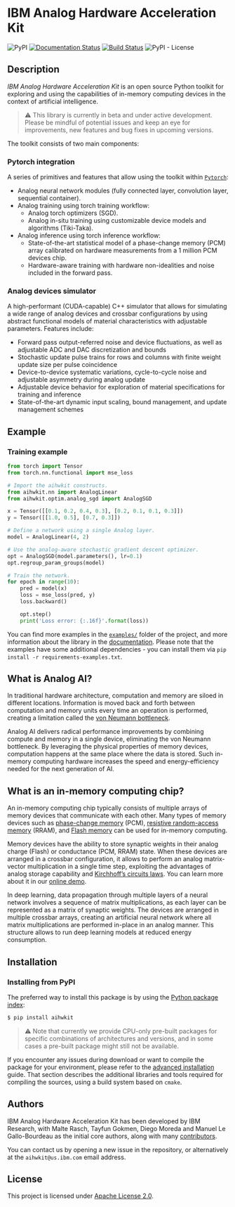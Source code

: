 # IBM Analog Hardware Acceleration Kit

![PyPI](https://img.shields.io/pypi/v/aihwkit)
[![Documentation Status](https://readthedocs.org/projects/aihwkit/badge/?version=latest)](https://aihwkit.readthedocs.io/en/latest/?badge=latest)
[![Build Status](https://travis-ci.com/IBM/aihwkit.svg?branch=master)](https://travis-ci.com/IBM/aihwkit)
![PyPI - License](https://img.shields.io/pypi/l/aihwkit)

## Description

_IBM Analog Hardware Acceleration Kit_ is an open source Python toolkit for
exploring and using the capabilities of in-memory computing devices in the
context of artificial intelligence.

> :warning: This library is currently in beta and under active development.
> Please be mindful of potential issues and keep an eye for improvements,
> new features and bug fixes in upcoming versions.

The toolkit consists of two main components:

### Pytorch integration

A series of primitives and features that allow using the toolkit within
[`Pytorch`]:

* Analog neural network modules (fully connected layer, convolution layer,
  sequential container).
* Analog training using torch training workflow:
  * Analog torch optimizers (SGD).
  * Analog in-situ training using customizable device models and algorithms
    (Tiki-Taka).
* Analog inference using torch inference workflow:
  * State-of-the-art statistical model of a phase-change memory (PCM) array
    calibrated on hardware measurements from a 1 million PCM devices chip.
  * Hardware-aware training with hardware non-idealities and noise included
    in the forward pass.

### Analog devices simulator

A high-performant (CUDA-capable) C++ simulator that allows for
simulating a wide range of analog devices and crossbar configurations
by using abstract functional models of material characteristics with
adjustable parameters. Features include:

* Forward pass output-referred noise and device fluctuations, as well
  as adjustable ADC and DAC discretization and bounds
* Stochastic update pulse trains for rows and columns with finite
  weight update size per pulse coincidence 
* Device-to-device systematic variations, cycle-to-cycle noise and 
  adjustable asymmetry during analog update 
* Adjustable device behavior for exploration of material specifications for
  training and inference
* State-of-the-art dynamic input scaling, bound management, and update
  management schemes

## Example

### Training example

```python
from torch import Tensor
from torch.nn.functional import mse_loss

# Import the aihwkit constructs.
from aihwkit.nn import AnalogLinear
from aihwkit.optim.analog_sgd import AnalogSGD

x = Tensor([[0.1, 0.2, 0.4, 0.3], [0.2, 0.1, 0.1, 0.3]])
y = Tensor([[1.0, 0.5], [0.7, 0.3]])

# Define a network using a single Analog layer.
model = AnalogLinear(4, 2)

# Use the analog-aware stochastic gradient descent optimizer.
opt = AnalogSGD(model.parameters(), lr=0.1)
opt.regroup_param_groups(model)

# Train the network.
for epoch in range(10):
    pred = model(x)
    loss = mse_loss(pred, y)
    loss.backward()

    opt.step()
    print('Loss error: {:.16f}'.format(loss))
```

You can find more examples in the [`examples/`] folder of the project, and
more information about the library in the [documentation]. Please note that
the examples have some additional dependencies - you can install them via
`pip install -r requirements-examples.txt`.


## What is Analog AI?

In traditional hardware architecture, computation and memory are siloed in
different locations. Information is moved back and forth between computation
and memory units every time an operation is performed, creating a limitation
called the [von Neumann bottleneck].

Analog AI delivers radical performance improvements by combining compute and
memory in a single device, eliminating the von Neumann bottleneck. By leveraging
the physical properties of memory devices, computation happens at the same place
where the data is stored. Such in-memory computing hardware increases the speed 
and energy-efficiency needed for the next generation of AI. 

## What is an in-memory computing chip?

An in-memory computing chip typically consists of multiple arrays of memory
devices that communicate with each other. Many types of memory devices such as
[phase-change memory] (PCM), [resistive random-access memory] (RRAM), and
[Flash memory] can be used for in-memory computing. 

Memory devices have the ability to store synaptic weights in their analog
charge (Flash) or conductance (PCM, RRAM) state. When these devices are arranged
in a crossbar configuration, it allows to perform an analog matrix-vector
multiplication in a single time step, exploiting the advantages of analog
storage capability and [Kirchhoff’s circuits laws]. You can learn more about
it in our [online demo].
 
In deep learning, data propagation through multiple layers of a neural network
involves a sequence of matrix multiplications, as each layer can be represented
as a matrix of synaptic weights. The devices are arranged in multiple crossbar
arrays, creating an artificial neural network where all matrix multiplications
are performed in-place in an analog manner. This structure allows to run deep
learning models at reduced energy consumption. 

## Installation

### Installing from PyPI

The preferred way to install this package is by using the
[Python package index]:

```bash
$ pip install aihwkit
```

> :warning: Note that currently we provide CPU-only pre-built packages for
> specific combinations of architectures and versions, and in some cases a
> pre-built package might still not be available.

If you encounter any issues during download or want to compile the package
for your environment, please refer to the [advanced installation] guide.
That section describes the additional libraries and tools required for
compiling the sources, using a build system based on `cmake`.

## Authors

IBM Analog Hardware Acceleration Kit has been developed by IBM Research,
with Malte Rasch, Tayfun Gokmen, Diego Moreda and Manuel Le Gallo-Bourdeau
as the initial core authors, along with many [contributors].

You can contact us by opening a new issue in the repository, or alternatively
at the ``aihwkit@us.ibm.com`` email address.

## License

This project is licensed under [Apache License 2.0].

[Apache License 2.0]: LICENSE.txt
[`CUDA Toolkit`]: https://developer.nvidia.com/accelerated-computing-toolkit
[`OpenBLAS`]: https://www.openblas.net/
[Python package index]: https://pypi.org/project/aihwkit
[`Pytorch`]: https://pytorch.org/

[`examples/`]: examples/
[documentation]: https://aihwkit.readthedocs.io/
[contributors]: https://github.com/IBM/aihwkit/graphs/contributors
[advanced installation]: https://aihwkit.readthedocs.io/en/latest/advanced_install.html

[von Neumann bottleneck]: https://en.wikipedia.org/wiki/Von_Neumann_architecture#Von_Neumann_bottleneck
[phase-change memory]: https://en.wikipedia.org/wiki/Phase-change_memory
[resistive random-access memory]: https://en.wikipedia.org/wiki/Resistive_random-access_memory
[Flash memory]: https://en.wikipedia.org/wiki/Flash_memory
[Kirchhoff’s circuits laws]: https://en.wikipedia.org/wiki/Kirchhoff%27s_circuit_laws
[online demo]: https://analog-ai-demo.mybluemix.net/
